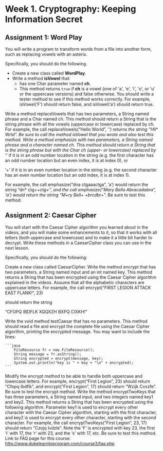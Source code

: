 # Week 1. Cryptography: Keeping Information Secret

## Assignment 1: Word Play

You will write a program to transform words from a file into another form, such as replacing vowels with an asterix.

Specifically, you should do the following.

- Create a new class called __WordPlay__.
- Write a method __isVowel__ that:
    - has one Char parameter named __ch__.
    - This method returns `true` if __ch__ is a vowel (one of 'a', 'e', 'i', 'o', or 'u' or the uppercase versions) and false otherwise. You should write a tester method to see if this method works correctly. For example, isVowel(‘F’) should return false, and isVowel(‘a’) should return true.

Write a method replaceVowels that has two parameters, a String named phrase and a Char named ch. This method should return a String that is the string phrase with all the vowels (uppercase or lowercase) replaced by ch. For example, the call replaceVowels(“Hello World”, ‘*’) returns the string “H*ll* W*rld”. Be sure to call the method isVowel that you wrote and also test this method.
Write a method emphasize with two parameters, a String named phrase and a character named ch. This method should return a String that is the string phrase but with the Char ch (upper- or lowercase) replaced by
‘*’ if it is in an odd number location in the string (e.g. the first character has an odd number location but an even index, it is at index 0), or

‘+’ if it is in an even number location in the string (e.g. the second character has an even number location but an odd index, it is at index 1).

For example, the call emphasize(“dna ctgaaactga”, ‘a’) would return the string “dn* ctg+*+ctg+”, and the call emphasize(“Mary Bella Abracadabra”, ‘a’) would return the string “M+ry Bell+ +br*c*d*br+”. Be sure to test this method.

## Assignment 2: Caesar Cipher

You will start with the Caesar Cipher algorithm you learned about in the videos, and you will make some enhancements to it, so that it works with all letters (both uppercase and lowercase) and to make it a little bit harder to decrypt. Write these methods in a CaesarCipher class you can use in the next lesson.

Specifically, you should do the following:

Create a new class called CaesarCipher.
Write the method encrypt that has two parameters, a String named input and an int named key. This method returns a String that has been encrypted using the Caesar Cipher algorithm explained in the videos. Assume that all the alphabetic characters are uppercase letters. For example, the call
encrypt(“FIRST LEGION ATTACK EAST FLANK!”, 23)

should return the string

“CFOPQ IBDFLK XQQXZH BXPQ CIXKH!"

Write the void method testCaesar that has no parameters. This method should read a file and encrypt the complete file using the Caesar Cipher algorithm, printing the encrypted message. You may want to include the lines:

    ```java
        FileResource fr = new FileResource();
        String message = fr.asString();
        String encrypted = encrypt(message, key);
        System.out.println("key is " + key + "\n" + encrypted);
    ```


Modify the encrypt method to be able to handle both uppercase and lowercase letters. For example, encrypt(“First Legion”, 23) should return “Cfopq Ibdflk”, and encrypt(“First Legion”, 17) should return “Wzijk Cvxzfe”. Be sure to test the encrypt method.
Write the method encryptTwoKeys that has three parameters, a String named input, and two integers named key1 and key2. This method returns a String that has been encrypted using the following algorithm. Parameter key1 is used to encrypt every other character with the Caesar Cipher algorithm, starting with the first character, and key2 is used to encrypt every other character, starting with the second character. For example, the call encryptTwoKeys(“First Legion”, 23, 17) should return “Czojq Ivdzle”. Note the ‘F’ is encrypted with key 23, the first ‘i’ with 17, the ‘r’ with 23, and the ‘s’ with 17, etc. Be sure to test this method.
Link to FAQ page for this course: http://www.dukelearntoprogram.com/course3/faq.php


